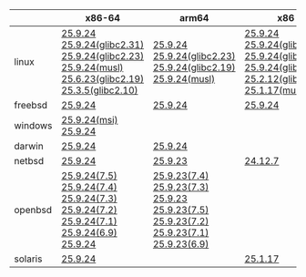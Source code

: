 ||x86-64|arm64|x86|ppc64le|armv7|armel|
| --- | --- | --- | --- | --- | --- | --- |
|linux|[25.9.24](https://github.com/roswell/sbcl_head/releases/download/25.9.24/sbcl-25.9.24-x86-64-linux-binary.tar.bz2)<br />[25.9.24(glibc2.31)](https://github.com/roswell/sbcl_head/releases/download/25.9.24/sbcl-25.9.24-x86-64-linux-glibc2.31-binary.tar.bz2)<br />[25.9.24(glibc2.23)](https://github.com/roswell/sbcl_head/releases/download/25.9.24/sbcl-25.9.24-x86-64-linux-glibc2.23-binary.tar.bz2)<br />[25.9.24(musl)](https://github.com/roswell/sbcl_head/releases/download/25.9.24/sbcl-25.9.24-x86-64-linux-musl-binary.tar.bz2)<br />[25.6.23(glibc2.19)](https://github.com/roswell/sbcl_head/releases/download/25.6.23/sbcl-25.6.23-x86-64-linux-glibc2.19-binary.tar.bz2)<br />[25.3.5(glibc2.10)](https://github.com/roswell/sbcl_head/releases/download/25.3.5/sbcl-25.3.5-x86-64-linux-glibc2.10-binary.tar.bz2)<br />|[25.9.24](https://github.com/roswell/sbcl_head/releases/download/25.9.24/sbcl-25.9.24-arm64-linux-binary.tar.bz2)<br />[25.9.24(glibc2.23)](https://github.com/roswell/sbcl_head/releases/download/25.9.24/sbcl-25.9.24-arm64-linux-glibc2.23-binary.tar.bz2)<br />[25.9.24(glibc2.19)](https://github.com/roswell/sbcl_head/releases/download/25.9.24/sbcl-25.9.24-arm64-linux-glibc2.19-binary.tar.bz2)<br />[25.9.24(musl)](https://github.com/roswell/sbcl_head/releases/download/25.9.24/sbcl-25.9.24-arm64-linux-musl-binary.tar.bz2)<br />|[25.9.24](https://github.com/roswell/sbcl_head/releases/download/25.9.24/sbcl-25.9.24-x86-linux-binary.tar.bz2)<br />[25.9.24(glibc2.31)](https://github.com/roswell/sbcl_head/releases/download/25.9.24/sbcl-25.9.24-x86-linux-glibc2.31-binary.tar.bz2)<br />[25.9.24(glibc2.23)](https://github.com/roswell/sbcl_head/releases/download/25.9.24/sbcl-25.9.24-x86-linux-glibc2.23-binary.tar.bz2)<br />[25.9.24(glibc2.19)](https://github.com/roswell/sbcl_head/releases/download/25.9.24/sbcl-25.9.24-x86-linux-glibc2.19-binary.tar.bz2)<br />[25.2.12(glibc2.10)](https://github.com/roswell/sbcl_head/releases/download/25.2.12/sbcl-25.2.12-x86-linux-glibc2.10-binary.tar.bz2)<br />[25.1.17(musl)](https://github.com/roswell/sbcl_head/releases/download/25.1.17/sbcl-25.1.17-x86-linux-musl-binary.tar.bz2)<br />|[25.9.11](https://github.com/roswell/sbcl_head/releases/download/25.9.11/sbcl-25.9.11-ppc64le-linux-binary.tar.bz2)<br />[25.9.11(glibc2.23)](https://github.com/roswell/sbcl_head/releases/download/25.9.11/sbcl-25.9.11-ppc64le-linux-glibc2.23-binary.tar.bz2)<br />[25.9.11(glibc2.19)](https://github.com/roswell/sbcl_head/releases/download/25.9.11/sbcl-25.9.11-ppc64le-linux-glibc2.19-binary.tar.bz2)<br />|[25.9.23](https://github.com/roswell/sbcl_head/releases/download/25.9.23/sbcl-25.9.23-armv7-linux-binary.tar.bz2)<br />|[25.1.17](https://github.com/roswell/sbcl_head/releases/download/25.1.17/sbcl-25.1.17-armel-linux-binary.tar.bz2)<br />|
|freebsd|[25.9.24](https://github.com/roswell/sbcl_head/releases/download/25.9.24/sbcl-25.9.24-x86-64-freebsd-binary.tar.bz2)<br />|[25.9.24](https://github.com/roswell/sbcl_head/releases/download/25.9.24/sbcl-25.9.24-arm64-freebsd-binary.tar.bz2)<br />|[25.9.24](https://github.com/roswell/sbcl_head/releases/download/25.9.24/sbcl-25.9.24-x86-freebsd-binary.tar.bz2)<br />||||
|windows|[25.9.24(msi)](https://github.com/roswell/sbcl_head/releases/download/25.9.24/sbcl-25.9.24-x86-64-windows-binary.msi)<br />[25.9.24](https://github.com/roswell/sbcl_head/releases/download/25.9.24/sbcl-25.9.24-x86-64-windows-binary.tar.bz2)<br />||||||
|darwin|[25.9.24](https://github.com/roswell/sbcl_head/releases/download/25.9.24/sbcl-25.9.24-x86-64-darwin-binary.tar.bz2)<br />|[25.9.24](https://github.com/roswell/sbcl_head/releases/download/25.9.24/sbcl-25.9.24-arm64-darwin-binary.tar.bz2)<br />|||||
|netbsd|[25.9.24](https://github.com/roswell/sbcl_head/releases/download/25.9.24/sbcl-25.9.24-x86-64-netbsd-binary.tar.bz2)<br />|[25.9.23](https://github.com/roswell/sbcl_head/releases/download/25.9.23/sbcl-25.9.23-arm64-netbsd-binary.tar.bz2)<br />|[24.12.7](https://github.com/roswell/sbcl_head/releases/download/24.12.7/sbcl-24.12.7-x86-netbsd-binary.tar.bz2)<br />||||
|openbsd|[25.9.24(7.5)](https://github.com/roswell/sbcl_head/releases/download/25.9.24/sbcl-25.9.24-x86-64-openbsd-7.5-binary.tar.bz2)<br />[25.9.24(7.4)](https://github.com/roswell/sbcl_head/releases/download/25.9.24/sbcl-25.9.24-x86-64-openbsd-7.4-binary.tar.bz2)<br />[25.9.24(7.3)](https://github.com/roswell/sbcl_head/releases/download/25.9.24/sbcl-25.9.24-x86-64-openbsd-7.3-binary.tar.bz2)<br />[25.9.24(7.2)](https://github.com/roswell/sbcl_head/releases/download/25.9.24/sbcl-25.9.24-x86-64-openbsd-7.2-binary.tar.bz2)<br />[25.9.24(7.1)](https://github.com/roswell/sbcl_head/releases/download/25.9.24/sbcl-25.9.24-x86-64-openbsd-7.1-binary.tar.bz2)<br />[25.9.24(6.9)](https://github.com/roswell/sbcl_head/releases/download/25.9.24/sbcl-25.9.24-x86-64-openbsd-6.9-binary.tar.bz2)<br />[25.9.24](https://github.com/roswell/sbcl_head/releases/download/25.9.24/sbcl-25.9.24-x86-64-openbsd-binary.tar.bz2)<br />|[25.9.23(7.4)](https://github.com/roswell/sbcl_head/releases/download/25.9.23/sbcl-25.9.23-arm64-openbsd-7.4-binary.tar.bz2)<br />[25.9.23(7.3)](https://github.com/roswell/sbcl_head/releases/download/25.9.23/sbcl-25.9.23-arm64-openbsd-7.3-binary.tar.bz2)<br />[25.9.23](https://github.com/roswell/sbcl_head/releases/download/25.9.23/sbcl-25.9.23-arm64-openbsd-binary.tar.bz2)<br />[25.9.23(7.5)](https://github.com/roswell/sbcl_head/releases/download/25.9.23/sbcl-25.9.23-arm64-openbsd-7.5-binary.tar.bz2)<br />[25.9.23(7.2)](https://github.com/roswell/sbcl_head/releases/download/25.9.23/sbcl-25.9.23-arm64-openbsd-7.2-binary.tar.bz2)<br />[25.9.23(7.1)](https://github.com/roswell/sbcl_head/releases/download/25.9.23/sbcl-25.9.23-arm64-openbsd-7.1-binary.tar.bz2)<br />[25.9.23(6.9)](https://github.com/roswell/sbcl_head/releases/download/25.9.23/sbcl-25.9.23-arm64-openbsd-6.9-binary.tar.bz2)<br />|||||
|solaris|[25.9.24](https://github.com/roswell/sbcl_head/releases/download/25.9.24/sbcl-25.9.24-x86-64-solaris-binary.tar.bz2)<br />||[25.1.17](https://github.com/roswell/sbcl_head/releases/download/25.1.17/sbcl-25.1.17-x86-solaris-binary.tar.bz2)<br />||||
